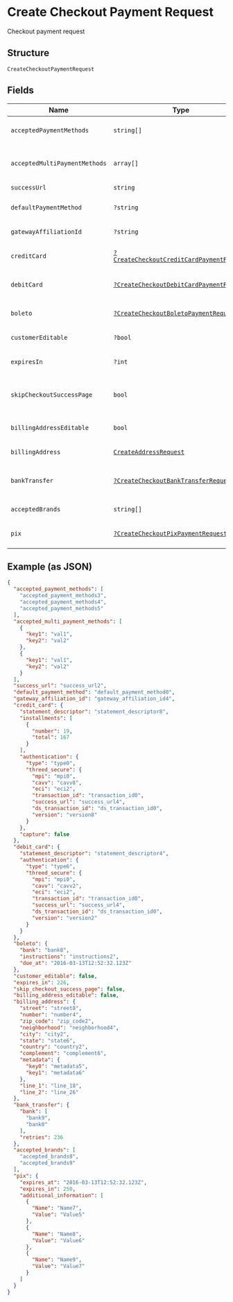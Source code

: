 
# Create Checkout Payment Request

Checkout payment request

## Structure

`CreateCheckoutPaymentRequest`

## Fields

| Name | Type | Tags | Description | Getter | Setter |
|  --- | --- | --- | --- | --- | --- |
| `acceptedPaymentMethods` | `string[]` | Required | Accepted Payment Methods | getAcceptedPaymentMethods(): array | setAcceptedPaymentMethods(array acceptedPaymentMethods): void |
| `acceptedMultiPaymentMethods` | `array[]` | Required | Accepted Multi Payment Methods | getAcceptedMultiPaymentMethods(): array | setAcceptedMultiPaymentMethods(array acceptedMultiPaymentMethods): void |
| `successUrl` | `string` | Required | Success url | getSuccessUrl(): string | setSuccessUrl(string successUrl): void |
| `defaultPaymentMethod` | `?string` | Optional | Default payment method | getDefaultPaymentMethod(): ?string | setDefaultPaymentMethod(?string defaultPaymentMethod): void |
| `gatewayAffiliationId` | `?string` | Optional | Gateway Affiliation Id | getGatewayAffiliationId(): ?string | setGatewayAffiliationId(?string gatewayAffiliationId): void |
| `creditCard` | [`?CreateCheckoutCreditCardPaymentRequest`](../../doc/models/create-checkout-credit-card-payment-request.md) | Optional | Credit Card payment request | getCreditCard(): ?CreateCheckoutCreditCardPaymentRequest | setCreditCard(?CreateCheckoutCreditCardPaymentRequest creditCard): void |
| `debitCard` | [`?CreateCheckoutDebitCardPaymentRequest`](../../doc/models/create-checkout-debit-card-payment-request.md) | Optional | Debit Card payment request | getDebitCard(): ?CreateCheckoutDebitCardPaymentRequest | setDebitCard(?CreateCheckoutDebitCardPaymentRequest debitCard): void |
| `boleto` | [`?CreateCheckoutBoletoPaymentRequest`](../../doc/models/create-checkout-boleto-payment-request.md) | Optional | Boleto payment request | getBoleto(): ?CreateCheckoutBoletoPaymentRequest | setBoleto(?CreateCheckoutBoletoPaymentRequest boleto): void |
| `customerEditable` | `?bool` | Optional | Customer is editable? | getCustomerEditable(): ?bool | setCustomerEditable(?bool customerEditable): void |
| `expiresIn` | `?int` | Optional | Time in minutes for expiration | getExpiresIn(): ?int | setExpiresIn(?int expiresIn): void |
| `skipCheckoutSuccessPage` | `bool` | Required | Skip postpay success screen? | getSkipCheckoutSuccessPage(): bool | setSkipCheckoutSuccessPage(bool skipCheckoutSuccessPage): void |
| `billingAddressEditable` | `bool` | Required | Billing Address is editable? | getBillingAddressEditable(): bool | setBillingAddressEditable(bool billingAddressEditable): void |
| `billingAddress` | [`CreateAddressRequest`](../../doc/models/create-address-request.md) | Required | Billing Address | getBillingAddress(): CreateAddressRequest | setBillingAddress(CreateAddressRequest billingAddress): void |
| `bankTransfer` | [`?CreateCheckoutBankTransferRequest`](../../doc/models/create-checkout-bank-transfer-request.md) | Optional | Bank Transfer payment request | getBankTransfer(): ?CreateCheckoutBankTransferRequest | setBankTransfer(?CreateCheckoutBankTransferRequest bankTransfer): void |
| `acceptedBrands` | `string[]` | Required | Accepted Brands | getAcceptedBrands(): array | setAcceptedBrands(array acceptedBrands): void |
| `pix` | [`?CreateCheckoutPixPaymentRequest`](../../doc/models/create-checkout-pix-payment-request.md) | Optional | Pix payment request | getPix(): ?CreateCheckoutPixPaymentRequest | setPix(?CreateCheckoutPixPaymentRequest pix): void |

## Example (as JSON)

```json
{
  "accepted_payment_methods": [
    "accepted_payment_methods3",
    "accepted_payment_methods4",
    "accepted_payment_methods5"
  ],
  "accepted_multi_payment_methods": [
    {
      "key1": "val1",
      "key2": "val2"
    },
    {
      "key1": "val1",
      "key2": "val2"
    }
  ],
  "success_url": "success_url2",
  "default_payment_method": "default_payment_method0",
  "gateway_affiliation_id": "gateway_affiliation_id4",
  "credit_card": {
    "statement_descriptor": "statement_descriptor8",
    "installments": [
      {
        "number": 19,
        "total": 167
      }
    ],
    "authentication": {
      "type": "type0",
      "threed_secure": {
        "mpi": "mpi0",
        "cavv": "cavv8",
        "eci": "eci2",
        "transaction_id": "transaction_id0",
        "success_url": "success_url4",
        "ds_transaction_id": "ds_transaction_id0",
        "version": "version8"
      }
    },
    "capture": false
  },
  "debit_card": {
    "statement_descriptor": "statement_descriptor4",
    "authentication": {
      "type": "type6",
      "threed_secure": {
        "mpi": "mpi0",
        "cavv": "cavv2",
        "eci": "eci2",
        "transaction_id": "transaction_id0",
        "success_url": "success_url4",
        "ds_transaction_id": "ds_transaction_id0",
        "version": "version2"
      }
    }
  },
  "boleto": {
    "bank": "bank8",
    "instructions": "instructions2",
    "due_at": "2016-03-13T12:52:32.123Z"
  },
  "customer_editable": false,
  "expires_in": 226,
  "skip_checkout_success_page": false,
  "billing_address_editable": false,
  "billing_address": {
    "street": "street8",
    "number": "number4",
    "zip_code": "zip_code2",
    "neighborhood": "neighborhood4",
    "city": "city2",
    "state": "state6",
    "country": "country2",
    "complement": "complement6",
    "metadata": {
      "key0": "metadata5",
      "key1": "metadata6"
    },
    "line_1": "line_18",
    "line_2": "line_26"
  },
  "bank_transfer": {
    "bank": [
      "bank9",
      "bank0"
    ],
    "retries": 236
  },
  "accepted_brands": [
    "accepted_brands8",
    "accepted_brands9"
  ],
  "pix": {
    "expires_at": "2016-03-13T12:52:32.123Z",
    "expires_in": 250,
    "additional_information": [
      {
        "Name": "Name7",
        "Value": "Value5"
      },
      {
        "Name": "Name8",
        "Value": "Value6"
      },
      {
        "Name": "Name9",
        "Value": "Value7"
      }
    ]
  }
}
```

